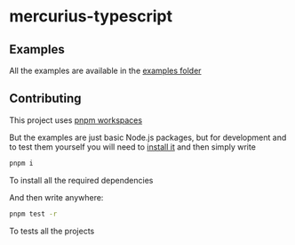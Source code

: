 # mercurius-typescript

## Examples

All the examples are available in the [examples folder](./examples/)

## Contributing

This project uses [pnpm workspaces](https://pnpm.js.org/en/workspaces)

But the examples are just basic Node.js packages, but for development and to test them yourself you will need to [install it](https://pnpm.js.org/en/installation) and then simply write

```bash
pnpm i
```

To install all the required dependencies

And then write anywhere:

```bash
pnpm test -r
```

To tests all the projects
